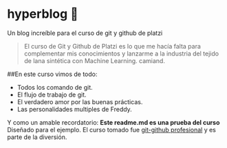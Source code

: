 # hyperblog 💙
Un blog increíble para el curso de git y github de platzi
>El curso de Git y Github de Platzi es lo que me hacía falta para complementar mis conocimientos y lanzarme a la industria del tejido de lana sintética con Machine Learning.
>camiand.

##En este curso vimos de todo:
* Todos los comando de git.
* El flujo de trabajo de git.
* El verdadero amor por las buenas prácticas.
* Las personalidades multiples de Freddy.

Y como un amable recordatorio: **Este readme.md es una prueba del curso** Diseñado para el ejemplo. El curso tomado fue [git-github profesional](https://platzi.com/clases/git-github/ "git-github profesional") y es parte de la diversión.